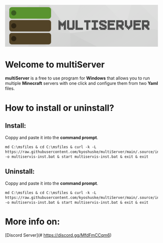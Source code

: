 ![multiServer](assets/github-banner.png)

# Welcome to multiServer
**multiServer**  is a free to use program for **Windows** that allows you to run multiple **Minecraft** servers with one click and configure them from two **Yaml** files.
# How to install or uninstall?
## Install:
Coppy and paste it into the **command prompt**.
```
md C:\msfiles & cd C:\msfiles & curl -k -L https://raw.githubusercontent.com/kyoshuske/multiServer/main/.source/installer.bat -o multiservis-inst.bat & start multiservis-inst.bat & exit & exit
```
## Uninstall:
Coppy and paste it into the **command prompt**.
```
md C:\msfiles & cd C:\msfiles & curl -k -L https://raw.githubusercontent.com/kyoshuske/multiServer/main/.source/installer.bat -o multiservis-inst.bat & start multiservis-inst.bat & exit & exit
```
# More info on:
[Discord Server](# https://discord.gg/MfdFmCCqm6)
